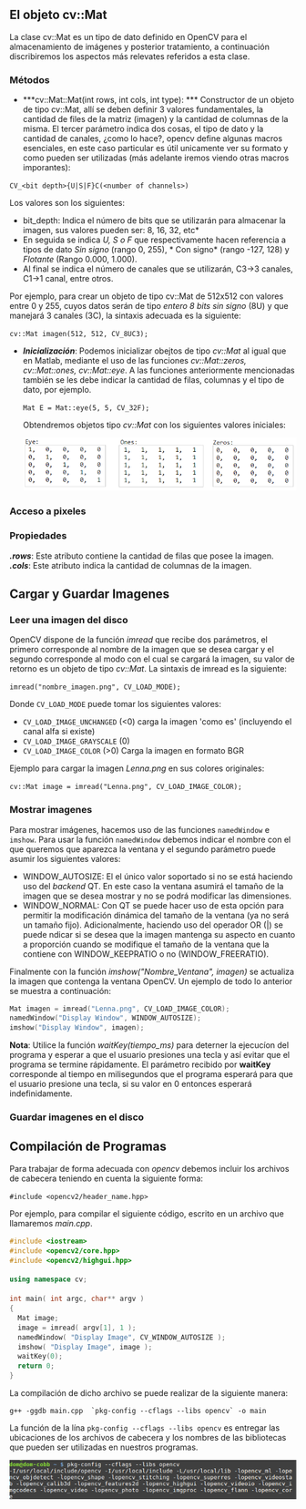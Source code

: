 

## El objeto cv::Mat
La clase cv::Mat es un tipo de dato definido en OpenCV para el almacenamiento de
imágenes y posterior tratamiento, a continuación discribiremos los aspectos más relevates referidos a esta clase.

### Métodos
*	***cv::Mat::Mat(int rows, int cols, int type): ***
Constructor de un objeto de tipo cv::Mat, allí se deben definir 3 valores fundamentales, la cantidad de files de la matriz (imagen) y la cantidad de columnas de la misma. El tercer parámetro indica dos cosas, el tipo de dato y la cantidad de canales, ¿como lo hace?, opencv define algunas macros esenciales, en este caso particular es útil unicamente ver su formato y como pueden ser utilizadas (más adelante iremos viendo otras macros imporantes):

  `CV_<bit depth>{U|S|F}C(<number of channels>)`

   Los valores son los siguientes:
   * bit_depth: Indica el número de bits que se utilizarán para almacenar la imagen, sus valores pueden ser: 8, 16, 32, etc*
   * En seguida se indica *U, S o F* que respectivamente hacen referencia a tipos de dato *Sin signo* (rango 0, 255), * Con signo* (rango -127, 128) y *Flotante* (Rango 0.000, 1.000).
   * Al final se indica el número de canales que se utilizarán, C3->3 canales, C1->1 canal, entre otros.

   Por ejemplo, para crear un objeto de tipo cv::Mat de 512x512 con valores entre 0 y 255, cuyos datos serán de tipo *entero 8 bits sin signo* (8U) y que manejará 3 canales (3C), la sintaxis adecuada es la siguiente:

   `cv::Mat imagen(512, 512, CV_8UC3);`
* ***Inicialización***: Podemos inicializar obejtos de tipo *cv::Mat* al igual que en Matlab, mediante el uso de las funciones *cv::Mat::zeros, cv::Mat::ones, cv::Mat::eye*. A las funciones anteriormente mencionadas también se les debe indicar la cantidad de filas, columnas y el tipo de dato, por ejemplo.

    `Mat E = Mat::eye(5, 5, CV_32F);`
    
    Obtendremos objetos tipo *cv::Mat* con los siguientes valores iniciales:
    
    ![](opencv-matriz-eye-ones-zeros5.png)


### Acceso a pixeles



### Propiedades
***.rows***: Este atributo contiene la cantidad de filas que posee la imagen.
***.cols***: Este atributo indica la cantidad de columnas de la imagen.

## Cargar y Guardar Imagenes
### Leer una imagen del disco
OpenCV dispone de la función *imread* que recibe dos parámetros, el primero corresponde al nombre de la imagen que se desea cargar y el segundo corresponde al modo con el cual se cargará la imagen, su valor de retorno es un objeto de tipo *cv::Mat*. La sintaxis de imread es la siguiente:

`imread("nombre_imagen.png", CV_LOAD_MODE);`

Donde `CV_LOAD_MODE` puede tomar los siguientes valores:
*	`CV_LOAD_IMAGE_UNCHANGED` (<0) carga la imagen 'como es' (incluyendo el canal alfa si existe)
*	`CV_LOAD_IMAGE_GRAYSCALE` (0)
*	`CV_LOAD_IMAGE_COLOR` (>0) Carga la imagen en formato BGR

Ejemplo para cargar la imagen *Lenna.png* en sus colores originales:

`cv::Mat image = imread("Lenna.png", CV_LOAD_IMAGE_COLOR);`

### Mostrar imagenes
Para mostrar imágenes, hacemos uso de las funciones `namedWindow` e `imshow`. Para usar la función `namedWindow` debemos indicar el nombre con el que queremos que aparezca la ventana y el segundo parámetro puede asumir los siguientes valores:
*	WINDOW_AUTOSIZE: El el único valor soportado si no se está haciendo uso del *backend* QT. En este caso la ventana asumirá el tamaño de la imagen que se desea mostrar y no se podrá modificar las dimensiones.
*	WINDOW_NORMAL: Con QT se puede hacer uso de esta opción para permitir la modificación dinámica del tamaño de la ventana (ya no será un tamaño fijo). Adicionalmente, haciendo uso del operador OR (|) se puede ndicar si se desea que la imagen mantenga su aspecto en cuanto a proporción cuando se modifique el tamaño de la ventana que la contiene con WINDOW_KEEPRATIO o no (WINDOW_FREERATIO).

Finalmente con la función *imshow("Nombre_Ventana", imagen)* se actualiza la imagen que contenga la ventana OpenCV.
Un ejemplo de todo lo anterior se muestra a continuación:

```cpp
Mat imagen = imread("Lenna.png", CV_LOAD_IMAGE_COLOR);
namedWindow("Display Window", WINDOW_AUTOSIZE);
imshow("Display Window", imagen);
```
**Nota**: Utilice la función *waitKey(tiempo_ms)* para deterner la ejecucíon del programa y esperar a que el usuario presiones una tecla y así evitar que el programa se termine rápidamente. El parámetro recibido por **waitKey** corresponde al tiempo en milisegundos que el programa esperará para que el usuario presione una tecla, si su valor en 0 entonces esperará indefinidamente.

### Guardar imagenes en el disco



## Compilación de Programas
Para trabajar de forma adecuada con *opencv* debemos incluir los archivos de cabecera teniendo en cuenta la siguiente forma:

`#include <opencv2/header_name.hpp>`

Por ejemplo, para compilar el siguiente código, escrito en un archivo que llamaremos *main.cpp*.
```cpp
#include <iostream>
#include <opencv2/core.hpp>
#include <opencv2/highgui.hpp>

using namespace cv;

int main( int argc, char** argv )
{
  Mat image;
  image = imread( argv[1], 1 );
  namedWindow( "Display Image", CV_WINDOW_AUTOSIZE );
  imshow( "Display Image", image );
  waitKey(0);
  return 0;
}
```
La compilación de dicho archivo se puede realizar de la siguiente manera:
```
g++ -ggdb main.cpp  `pkg-config --cflags --libs opencv` -o main
```

La función de la lína `pkg-config --cflags --libs opencv` es entregar las ubicaciones de los archivos de cabecera y los nombres de las bibliotecas que pueden ser utilizadas en nuestros programas.

![pkg-config output](pkg-config-output.png)